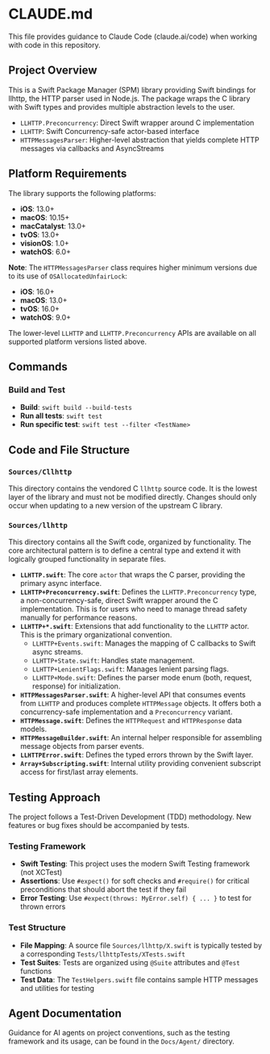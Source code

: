 # CLAUDE.md

This file provides guidance to Claude Code (claude.ai/code) when working with code in this repository.

## Project Overview

This is a Swift Package Manager (SPM) library providing Swift bindings for llhttp, the HTTP parser used in Node.js. The package wraps the C library with Swift types and provides multiple abstraction levels to the user.

- `LLHTTP.Preconcurrency`: Direct Swift wrapper around C implementation
- `LLHTTP`: Swift Concurrency-safe actor-based interface
- `HTTPMessagesParser`: Higher-level abstraction that yields complete HTTP messages via callbacks and AsyncStreams

## Platform Requirements

The library supports the following platforms:
- **iOS**: 13.0+
- **macOS**: 10.15+
- **macCatalyst**: 13.0+
- **tvOS**: 13.0+
- **visionOS**: 1.0+
- **watchOS**: 6.0+

**Note**: The `HTTPMessagesParser` class requires higher minimum versions due to its use of `OSAllocatedUnfairLock`:
- **iOS**: 16.0+
- **macOS**: 13.0+
- **tvOS**: 16.0+
- **watchOS**: 9.0+

The lower-level `LLHTTP` and `LLHTTP.Preconcurrency` APIs are available on all supported platform versions listed above.

## Commands

### Build and Test
- **Build**: `swift build --build-tests`
- **Run all tests**: `swift test`
- **Run specific test**: `swift test --filter <TestName>`

## Code and File Structure

### `Sources/Cllhttp`
This directory contains the vendored C `llhttp` source code. It is the lowest layer of the library and must not be modified directly. Changes should only occur when updating to a new version of the upstream C library.

### `Sources/llhttp`
This directory contains all the Swift code, organized by functionality. The core architectural pattern is to define a central type and extend it with logically grouped functionality in separate files.

- **`LLHTTP.swift`**: The core `actor` that wraps the C parser, providing the primary async interface.
- **`LLHTTP+Preconcurrency.swift`**: Defines the `LLHTTP.Preconcurrency` type, a non-concurrency-safe, direct Swift wrapper around the C implementation. This is for users who need to manage thread safety manually for performance reasons.
- **`LLHTTP+*.swift`**: Extensions that add functionality to the `LLHTTP` actor. This is the primary organizational convention.
    - `LLHTTP+Events.swift`: Manages the mapping of C callbacks to Swift async streams.
    - `LLHTTP+State.swift`: Handles state management.
    - `LLHTTP+LenientFlags.swift`: Manages lenient parsing flags.
    - `LLHTTP+Mode.swift`: Defines the parser mode enum (both, request, response) for initialization.
- **`HTTPMessagesParser.swift`**: A higher-level API that consumes events from `LLHTTP` and produces complete `HTTPMessage` objects. It offers both a concurrency-safe implementation and a `Preconcurrency` variant.
- **`HTTPMessage.swift`**: Defines the `HTTPRequest` and `HTTPResponse` data models.
- **`HTTPMessageBuilder.swift`**: An internal helper responsible for assembling message objects from parser events.
- **`LLHTTPError.swift`**: Defines the typed errors thrown by the Swift layer.
- **`Array+Subscripting.swift`**: Internal utility providing convenient subscript access for first/last array elements.

## Testing Approach

The project follows a Test-Driven Development (TDD) methodology. New features or bug fixes should be accompanied by tests.

### Testing Framework
- **Swift Testing**: This project uses the modern Swift Testing framework (not XCTest)
- **Assertions**: Use `#expect()` for soft checks and `#require()` for critical preconditions that should abort the test if they fail
- **Error Testing**: Use `#expect(throws: MyError.self) { ... }` to test for thrown errors

### Test Structure  
- **File Mapping**: A source file `Sources/llhttp/X.swift` is typically tested by a corresponding `Tests/llhttpTests/XTests.swift`
- **Test Suites**: Tests are organized using `@Suite` attributes and `@Test` functions
- **Test Data**: The `TestHelpers.swift` file contains sample HTTP messages and utilities for testing

## Agent Documentation

Guidance for AI agents on project conventions, such as the testing framework and its usage, can be found in the `Docs/Agent/` directory.
